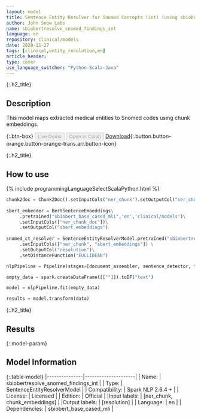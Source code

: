 ```yaml
---
layout: model
title: Sentence Entity Resolver for Snomed Concepts (int) (using sbiobert_base_cased_mli embeddings)
author: John Snow Labs
name: sbiobertresolve_snomed_findings_int
language: en
repository: clinical/models
date: 2020-11-27
tags: [clinical,entity_resolution,en]
article_header:
type: cover
use_language_switcher: "Python-Scala-Java"
---
```


{:.h2_title}
## Description
This model maps extracted medical entities to Snomed codes using chunk embeddings.

{:.btn-box}
<button class="button button-orange" disabled>Live Demo</button>
<button class="button button-orange" disabled>Open in Colab</button>
[Download](https://s3.amazonaws.com/auxdata.johnsnowlabs.com/clinical/models/sbiobertresolve_snomed_findings_int_en_2.6.4_2.4_1606235761314.zip){:.button.button-orange.button-orange-trans.arr.button-icon}


{:.h2_title}
## How to use 
<div class="tabs-box" markdown="1">

{% include programmingLanguageSelectScalaPython.html %}

```python
chunk2doc = Chunk2Doc().setInputCols("ner_chunk").setOutputCol("ner_chunk_doc")
 
sbert_embedder = BertSentenceEmbeddings\
     .pretrained("sbiobert_base_cased_mli",'en','clinical/models')\
     .setInputCols(["ner_chunk_doc"])\
     .setOutputCol("sbert_embeddings")
 
snomed_ct_resolver = SentenceEntityResolverModel.pretrained("sbiobertresolve_snomed_findings_int","en", "clinical/models") \
     .setInputCols(["ner_chunk", "sbert_embeddings"]) \
     .setOutputCol("resolution")\
     .setDistanceFunction("EUCLIDEAN")

nlpPipeline = Pipeline(stages=[document_assembler, sentence_detector, tokenizer, word_embeddings, clinical_ner, ner_converter, chunk2doc, sbert_embedder, snomed_ct_resolver])

empty_data = spark.createDataFrame([[""]]).toDF("text")

model = nlpPipeline.fit(empty_data)

results = model.transform(data)

```

{:.h2_title}
## Results


{:.model-param}
## Model Information

{:.table-model}
|---------------|---------------------|
| Name:         | sbiobertresolve_snomed_findings_int        |
| Type:          | SentenceEntityResolverModel     |
| Compatibility: | Spark NLP 2.6.4 +               |
| License:       | Licensed            |
| Edition:       | Official          |
|Input labels:        | [ner_chunk, chunk_embeddings]     |
|Output labels:       | [resolution]                 |
| Language:      | en                  |
| Dependencies: | sbiobert_base_cased_mli |

